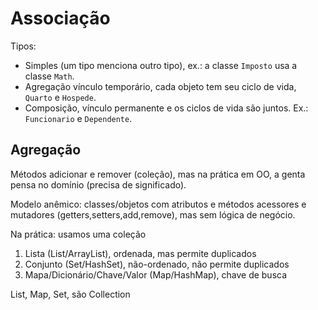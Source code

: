 # Associação

Tipos:

- Simples (um tipo menciona outro tipo), ex.: a classe `Imposto` usa a classe `Math`.
- Agregação vínculo temporário, cada objeto tem seu ciclo de vida, `Quarto` e `Hospede`.
- Composição, vínculo permanente e os ciclos de vida são juntos. Ex.: `Funcionario` e `Dependente`.

## Agregação

Métodos adicionar e remover (coleção), mas na prática em OO, a genta pensa no domínio (precisa de significado).

Modelo anêmico: classes/objetos com atributos e métodos acessores e mutadores (getters,setters,add,remove), mas sem lógica de negócio.

Na prática: usamos uma coleção

1. Lista (List/ArrayList), ordenada, mas permite duplicados
2. Conjunto (Set/HashSet), não-ordenado, não permite duplicados
3. Mapa/Dicionário/Chave/Valor (Map/HashMap), chave de busca

List, Map, Set, são Collection